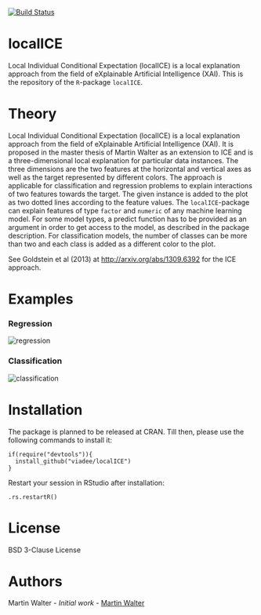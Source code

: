 [![Build Status](https://travis-ci.com/viadee/localICE.svg?branch=master)](https://travis-ci.com/viadee/localICE)

# localICE
Local Individual Conditional Expectation (localICE) is a local explanation approach from the field of eXplainable Artificial Intelligence (XAI). This is the repository of the ```R```-package ```localICE```.

# Theory
Local Individual Conditional Expectation (localICE) is a local explanation approach from the field of eXplainable Artificial Intelligence (XAI). It is proposed in the master thesis of Martin Walter as an extension to ICE and is a three-dimensional local explanation for particular data instances. The three dimensions are the two features at the horizontal and vertical axes as well as the target represented by different colors. The approach is applicable for classification and regression problems to explain interactions of two features towards the target. The given instance is added to the plot as two dotted lines according to the feature values. The ```localICE```-package can explain features of type ```factor``` and ```numeric``` of any machine learning model. For some model types, a predict function has to be provided as an argument in order to get access to the model, as described in the package description. For classification models, the number of classes can be more than two and each class is added as a different color to the plot.

See Goldstein et al (2013) at http://arxiv.org/abs/1309.6392 for the ICE approach. 

# Examples
### Regression

![regression]

### Classification
![classification]

# Installation
The package is planned to be released at CRAN. Till then, please use the following commands to install it:
```
if(require("devtools")){
  install_github("viadee/localICE")  
}
```

Restart your session in RStudio after installation:
```
.rs.restartR()
```

# License
BSD 3-Clause License

# Authors
Martin Walter - *Initial work* - [Martin Walter](https://github.com/aiwalter)


[regression]: 
https://github.com/viadee/localICE/blob/master/images/regression.png
"Regression"

[classification]: 
https://github.com/viadee/localICE/blob/master/images/classification.png
"Classification"
